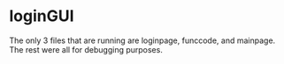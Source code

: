 # loginGUI

The only 3 files that are running are loginpage, funccode, and mainpage. The rest were all for debugging purposes.
